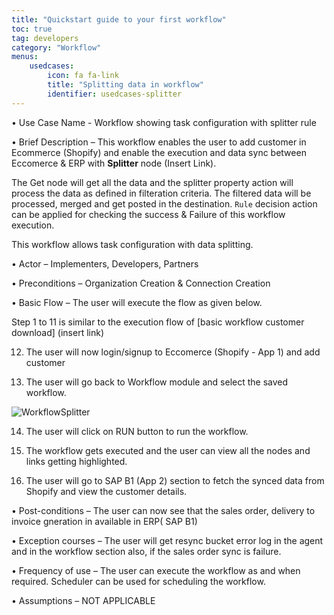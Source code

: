 ```yaml
---
title: "Quickstart guide to your first workflow"
toc: true
tag: developers
category: "Workflow"
menus: 
    usedcases:
        icon: fa fa-link
        title: "Splitting data in workflow" 
        identifier: usedcases-splitter
---
```


•	Use Case Name - Workflow showing task configuration with  splitter rule

•	Brief Description – This workflow enables the user to add customer in Ecommerce (Shopify) and enable the execution and data sync between Eccomerce & ERP with **Splitter**  node (Insert Link). 


The Get node will get all the data and the splitter property action will process the data as defined in filteration criteria. The filtered data will be processed, merged and get posted in the destination. `Rule` decision action can be applied for checking the success & Failure of this workflow execution.

This workflow allows task configuration with  data splitting.
 
•	Actor – Implementers, Developers, Partners  

•	Preconditions – Organization Creation & Connection Creation 

•	Basic Flow – The user will execute the flow as given below.

Step 1 to 11 is similar to the execution flow of [basic workflow customer download] (insert link)

12. The user will now login/signup to Eccomerce (Shopify - App 1) and add customer 

13. The user will go back to Workflow module and select the saved workflow.

![WorkflowSplitter](media/WorkflowSplitter.png)

14. The user will click on RUN button to run the workflow.

15. The workflow gets executed and the user can view all the nodes and links getting highlighted.

16.  The user will go to SAP B1 (App 2) section to fetch the synced data from Shopify and view the customer details.


•	Post-conditions – The user can now see that the sales order, delivery to invoice gneration in available in ERP( SAP B1)

•	Exception courses –  The user will get resync bucket error log in the agent and in the workflow section also, if the sales order sync is failure.       

•	Frequency of use  – The user can execute the workflow as and when required. Scheduler can be used for scheduling the workflow.

•	Assumptions – NOT APPLICABLE 